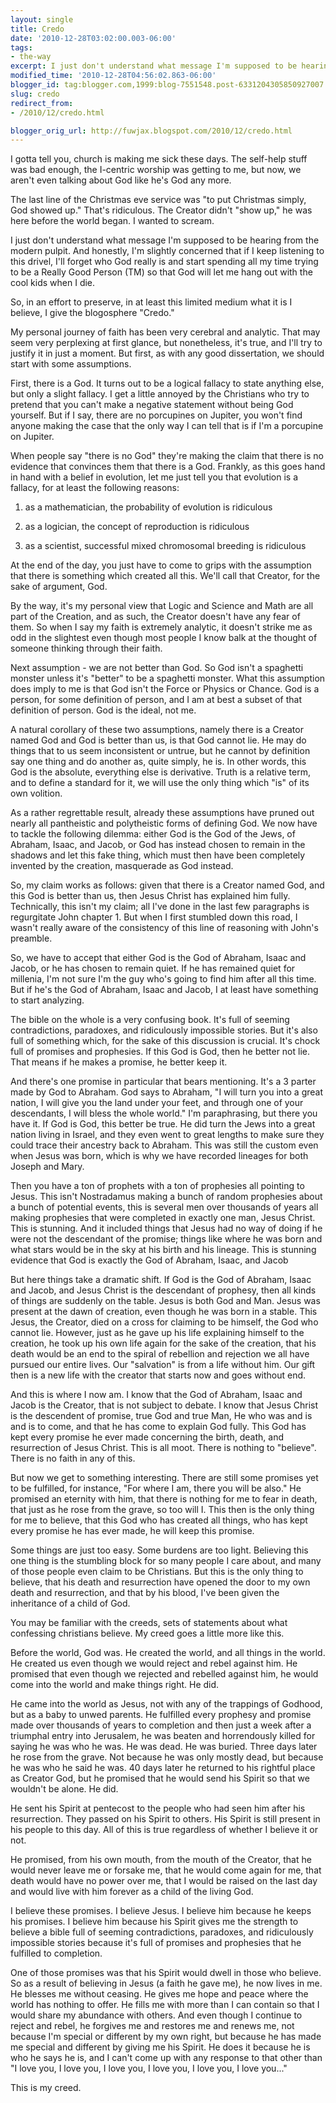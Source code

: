 ```yaml
---
layout: single
title: Credo
date: '2010-12-28T03:02:00.003-06:00'
tags:
- the-way
excerpt: I just don't understand what message I'm supposed to be hearing from the modern pulpit.
modified_time: '2010-12-28T04:56:02.863-06:00'
blogger_id: tag:blogger.com,1999:blog-7551548.post-6331204305850927007
slug: credo
redirect_from: 
- /2010/12/credo.html

blogger_orig_url: http://fuwjax.blogspot.com/2010/12/credo.html
---
```


I gotta tell you, church is making me sick these days. The self-help stuff was bad enough, the I-centric worship was getting to me, but now, we aren't even talking about God like he's God any more.

The last line of the Christmas eve service was "to put Christmas simply, God showed up." That's ridiculous. The Creator didn't "show up," he was here before the world began. I wanted to scream.

I just don't understand what message I'm supposed to be hearing from the modern pulpit. And honestly, I'm slightly concerned that if I keep listening to this drivel, I'll forget who God really is and start spending all my time trying to be a Really Good Person (TM) so that God will let me hang out with the cool kids when I die.

So, in an effort to preserve, in at least this limited medium what it is I believe, I give the blogosphere "Credo."

My personal journey of faith has been very cerebral and analytic. That may seem very perplexing at first glance, but nonetheless, it's true, and I'll try to justify it in just a moment. But first, as with any good dissertation, we should start with some assumptions.

First, there is a God. It turns out to be a logical fallacy to state anything else, but only a slight fallacy. I get a little annoyed by the Christians who try to pretend that you can't make a negative statement without being God yourself. But if I say, there are no porcupines on Jupiter, you won't find anyone making the case that the only way I can tell that is if I'm a porcupine on Jupiter.

When people say "there is no God" they're making the claim that there is no evidence that convinces them that there is a God. Frankly, as this goes hand in hand with a belief in evolution, let me just tell you that evolution is a fallacy, for at least the following reasons:

1) as a mathematician, the probability of evolution is ridiculous

2) as a logician, the concept of reproduction is ridiculous

3) as a scientist, successful mixed chromosomal breeding is ridiculous

At the end of the day, you just have to come to grips with the assumption that there is something which created all this. We'll call that Creator, for the sake of argument, God.

By the way, it's my personal view that Logic and Science and Math are all part of the Creation, and as such, the Creator doesn't have any fear of them. So when I say my faith is extremely analytic, it doesn't strike me as odd in the slightest even though most people I know balk at the thought of someone thinking through their faith.

Next assumption - we are not better than God. So God isn't a spaghetti monster unless it's "better" to be a spaghetti monster. What this assumption does imply to me is that God isn't the Force or Physics or Chance. God is a person, for some definition of person, and I am at best a subset of that definition of person. God is the ideal, not me.

A natural corollary of these two assumptions, namely there is a Creator named God and God is better than us, is that God cannot lie. He may do things that to us seem inconsistent or untrue, but he cannot by definition say one thing and do another as, quite simply, he is. In other words, this God is the absolute, everything else is derivative. Truth is a relative term, and to define a standard for it, we will use the only thing which "is" of its own volition.

As a rather regrettable result, already these assumptions have pruned out nearly all pantheistic and polytheistic forms of defining God. We now have to tackle the following dilemma: either God is the God of the Jews, of Abraham, Isaac, and Jacob, or God has instead chosen to remain in the shadows and let this fake thing, which must then have been completely invented by the creation, masquerade as God instead.

So, my claim works as follows: given that there is a Creator named God, and this God is better than us, then Jesus Christ has explained him fully. Technically, this isn't my claim; all I've done in the last few paragraphs is regurgitate John chapter 1. But when I first stumbled down this road, I wasn't really aware of the consistency of this line of reasoning with John's preamble.

So, we have to accept that either God is the God of Abraham, Isaac and Jacob, or he has chosen to remain quiet. If he has remained quiet for millenia, I'm not sure I'm the guy who's going to find him after all this time. But if he's the God of Abraham, Isaac and Jacob, I at least have something to start analyzing.

The bible on the whole is a very confusing book. It's full of seeming contradictions, paradoxes, and ridiculously impossible stories. But it's also full of something which, for the sake of this discussion is crucial. It's chock full of promises and prophesies. If this God is God, then he better not lie. That means if he makes a promise, he better keep it.

And there's one promise in particular that bears mentioning. It's a 3 parter made by God to Abraham. God says to Abraham, "I will turn you into a great nation, I will give you the land under your feet, and through one of your descendants, I will bless the whole world." I'm paraphrasing, but there you have it. If God is God, this better be true. He did turn the Jews into a great nation living in Israel, and they even went to great lengths to make sure they could trace their ancestry back to Abraham. This was still the custom even when Jesus was born, which is why we have recorded lineages for both Joseph and Mary. 

Then you have a ton of prophets with a ton of prophesies all pointing to Jesus. This isn't Nostradamus making a bunch of random prophesies about a bunch of potential events, this is several men over thousands of years all making prophesies that were completed in exactly one man, Jesus Christ. This is stunning. And it included things that Jesus had no way of doing if he were not the descendant of the promise; things like where he was born and what stars would be in the sky at his birth and his lineage. This is stunning evidence that God is exactly the God of Abraham, Isaac, and Jacob

But here things take a dramatic shift. If God is the God of Abraham, Isaac and Jacob, and Jesus Christ is the descendant of prophesy, then all kinds of things are suddenly on the table. Jesus is both God and Man. Jesus was present at the dawn of creation, even though he was born in a stable. This Jesus, the Creator, died on a cross for claiming to be himself, the God who cannot lie. However, just as he gave up his life explaining himself to the creation, he took up his own life again for the sake of the creation, that his death would be an end to the spiral of rebellion and rejection we all have pursued our entire lives. Our "salvation" is from a life without him. Our gift then is a new life with the creator that starts now and goes without end. 

And this is where I now am. I know that the God of Abraham, Isaac and Jacob is the Creator, that is not subject to debate. I know that Jesus Christ is the descendent of promise, true God and true Man,  He who was and is and is to come, and that he has come to explain God fully. This God has kept every promise he ever made concerning the birth, death, and resurrection of Jesus Christ. This is all moot. There is nothing to "believe". There is no faith in any of this.

But now we get to something interesting. There are still some promises yet to be fulfilled, for instance, "For where I am, there you will be also." He promised an eternity with him, that there is nothing for me to fear in death, that just as he rose from the grave, so too will I. This then is the only thing for me to believe, that this God who has created all things, who has kept every promise he has ever made, he will keep this promise.

Some things are just too easy. Some burdens are too light. Believing this one thing is the stumbling block for so many people I care about, and many of those people even claim to be Christians. But this is the only thing to believe, that his death and resurrection have opened the door to my own death and resurrection, and that by his blood, I've been given the inheritance of a child of God.

You may be familiar with the creeds, sets of statements about what confessing christians believe. My creed goes a little more like this.

Before the world, God was. He created the world, and all things in the world. He created us even though we would reject and rebel against him. He promised that even though we rejected and rebelled against him, he would come into the world and make things right. He did.

He came into the world as Jesus, not with any of the trappings of Godhood, but as a baby to unwed parents. He fulfilled every prophesy and promise made over thousands of years to completion and then just a week after a triumphal entry into Jerusalem, he was beaten and horrendously killed for saying he was who he was. He was dead. He was buried. Three days later he rose from the grave. Not because he was only mostly dead, but because he was who he said he was. 40 days later he returned to his rightful place as Creator God, but he promised that he would send his Spirit so that we wouldn't be alone. He did.

He sent his Spirit at pentecost to the people who had seen him after his resurrection. They passed on his Spirit to others. His Spirit is still present in his people to this day. All of this is true regardless of whether I believe it or not.

He promised, from his own mouth, from the mouth of the Creator, that he would never leave me or forsake me, that he would come again for me, that death would have no power over me, that I would be raised on the last day and would live with him forever as a child of the living God.

I believe these promises. I believe Jesus. I believe him because he keeps his promises. I believe him because his Spirit gives me the strength to believe a bible full of seeming contradictions, paradoxes, and ridiculously impossible stories because it's full of promises and prophesies that he fulfilled to completion.

One of those promises was that his Spirit would dwell in those who believe. So as a result of believing in Jesus (a faith he gave me), he now lives in me. He blesses me without ceasing. He gives me hope and peace where the world has nothing to offer. He fills me with more than I can contain so that I would share my abundance with others. And even though I continue to reject and rebel, he forgives me and restores me and renews me, not because I'm special or different by my own right, but because he has made me special and different by giving me his Spirit. He does it because he is who he says he is, and I can't come up with any response to that other than "I love you, I love you, I love you, I love you, I love you, I love you..."

This is my creed.
